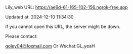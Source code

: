 Lily_web URL: https://ae6d-61-165-102-156.ngrok-free.app

Updated at: 2024-12-10 11:34:30

If you cannot open this URL, the server might be down.

Please contact: 

goley04@foxmail.com Or Wechat:GL_yeaH